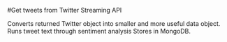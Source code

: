 #Get tweets from Twitter Streaming API

Converts returned Twitter object into smaller and more useful data object.
Runs tweet text through sentiment analysis
Stores in MongoDB.
